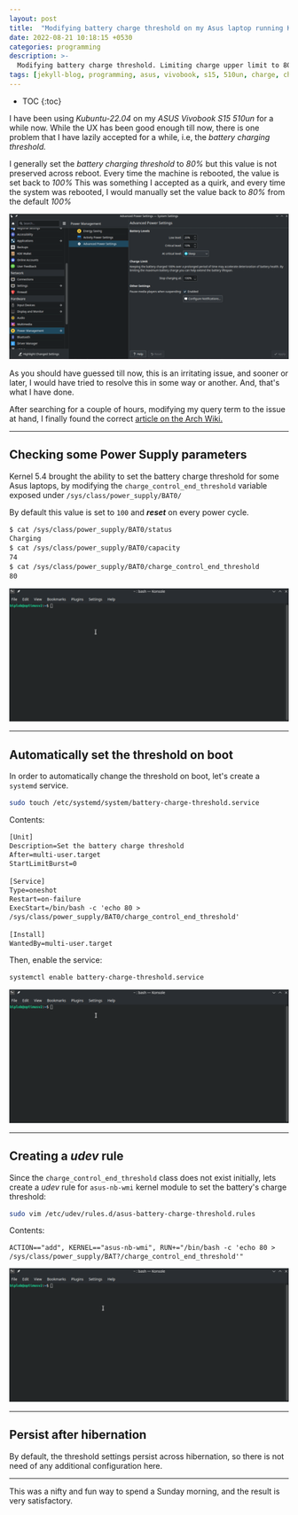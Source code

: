 ```yaml
---
layout: post
title:  "Modifying battery charge threshold on my Asus laptop running KDE"
date: 2022-08-21 10:18:15 +0530
categories: programming
description: >-
  Modifying battery charge threshold. Limiting charge upper limit to 80%
tags: [jekyll-blog, programming, asus, vivobook, s15, 510un, charge, charge-limit, kde, ubuntu]
---
```


<style type='text/css'>#markdown-toc::before{content:'Table of Contents';font-weight:700}#markdown-toc{border:3px solid #aaa;padding:1.5em;margin-left:0;display:inline-block}</style>

* TOC
{:toc}

I have been using _Kubuntu-22.04_ on my _ASUS Vivobook S15 510un_ for a while now. While the UX has been good enough till now, there is one problem that I have lazily accepted for a while, i.e, the _battery charging threshold._

I generally set the _battery charging threshold_ to _80%_ but this value is not preserved across reboot. Every time the machine is rebooted, the value is set back to _100%_ This was something I accepted as a quirk, and every time the system was rebooted, I would manually set the value back to _80%_ from the default _100%_

![Setting the battery charging threshold after reboot](/assets/gif/setting-battery-charge-threshold-kde.gif)

As you should have guessed till now, this is an irritating issue, and sooner or later, I would have tried to resolve this in some way or another. And, that's what I have done.

After searching for a couple of hours, modifying my query term to the issue at hand, I finally found the correct [article on the Arch Wiki.](https://wiki.archlinux.org/title/Laptop/ASUS#Battery_charge_threshold)

---

## Checking some Power Supply parameters

Kernel 5.4 brought the ability to set the battery charge threshold for some Asus laptops, by modifying the `charge_control_end_threshold` variable exposed under `/sys/class/power_supply/BAT0/`

By default this value is set to `100` and **_reset_** on every power cycle.

```bash
$ cat /sys/class/power_supply/BAT0/status
Charging
$ cat /sys/class/power_supply/BAT0/capacity
74
$ cat /sys/class/power_supply/BAT0/charge_control_end_threshold
80
```

![Checking some Power Supply Parameters](/assets/gif/asus-kde-checking-power-supply-param.gif)

---

## Automatically set the threshold on boot

In order to automatically change the threshold on boot, let's create a `systemd` service.

```bash
sudo touch /etc/systemd/system/battery-charge-threshold.service
```

Contents:

```text
[Unit]
Description=Set the battery charge threshold
After=multi-user.target
StartLimitBurst=0

[Service]
Type=oneshot
Restart=on-failure
ExecStart=/bin/bash -c 'echo 80 > /sys/class/power_supply/BAT0/charge_control_end_threshold'

[Install]
WantedBy=multi-user.target
```

Then, enable the service:

```bash
systemctl enable battery-charge-threshold.service
```

![Creating a systemd service to set threshold on boot](/assets/gif/kde-creating-systemd-service-battery-charge-threshold.gif)

---

## Creating a _udev_ rule

Since the `charge_control_end_threshold` class does not exist initially, lets create a *udev* rule for `asus-nb-wmi` kernel module to set the battery's charge threshold:

```bash
sudo vim /etc/udev/rules.d/asus-battery-charge-threshold.rules
```

Contents:

```text
ACTION=="add", KERNEL=="asus-nb-wmi", RUN+="/bin/bash -c 'echo 80 > /sys/class/power_supply/BAT?/charge_control_end_threshold'"
```

![Creating a udev rule for charge control end threshold](/assets/gif/asus-kde-battery-charge-threshold-rules.gif)

---

## Persist after hibernation

By default, the threshold settings persist across hibernation, so there is not need of any additional configuration here.

---

This was a nifty and fun way to spend a Sunday morning, and the result is very satisfactory.
